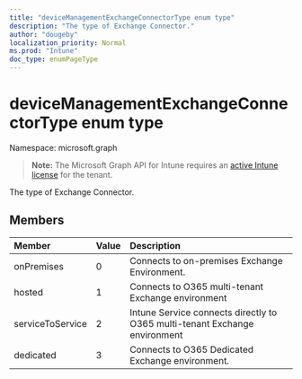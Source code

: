 ```yaml
---
title: "deviceManagementExchangeConnectorType enum type"
description: "The type of Exchange Connector."
author: "dougeby"
localization_priority: Normal
ms.prod: "Intune"
doc_type: enumPageType
---
```


# deviceManagementExchangeConnectorType enum type

Namespace: microsoft.graph

> **Note:** The Microsoft Graph API for Intune requires an [active Intune license](https://go.microsoft.com/fwlink/?linkid=839381) for the tenant.

The type of Exchange Connector.

## Members
|Member|Value|Description|
|:---|:---|:---|
|onPremises|0|Connects to on-premises Exchange Environment.|
|hosted|1|Connects to O365 multi-tenant Exchange environment|
|serviceToService|2|Intune Service connects directly to O365 multi-tenant Exchange environment|
|dedicated|3|Connects to O365 Dedicated Exchange environment.|







